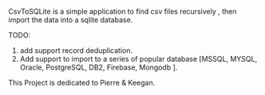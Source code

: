 CsvToSQLite is a simple application to find csv  files recursively , then import
the data into a sqlite database.

TODO:

1. add support record deduplication.
2. Add support to import to a series of popular database [MSSQL, MYSQL, Oracle, PostgreSQL, DB2, Firebase, Mongodb ].


This Project is dedicated to Pierre & Keegan.

